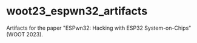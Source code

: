 # woot23_espwn32_artifacts
Artifacts for the paper "ESPwn32: Hacking with ESP32 System-on-Chips" (WOOT 2023).
